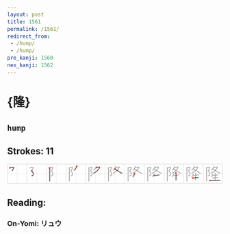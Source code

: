 ```yaml
---
layout: post
title: 1561
permalink: /1561/
redirect_from:
 - /hump/
 - /hump/
pre_kanji: 1560
nex_kanji: 1562
---
```


# {隆}

## `hump`

## Strokes: 11

<div class="stroke"><img src="../images/E99A86.png" /></div>

## Reading:

### On-Yomi: リュウ

